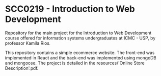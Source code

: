 # SCC0219 - Introduction to Web Development

Repository for the main project for the Introduction to Web Development course offered for information systems undergraduates at ICMC - USP, by professor Kamila Rios.

This repository contains a simple ecommerce website. The front-end was implemented in React and the back-end was implemented using mongoDB and mongoose. The project is detailed in the resources/'Online Store Description'.pdf.
